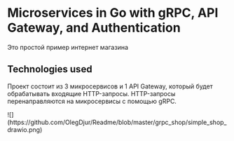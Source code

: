 # Microservices in Go with gRPC, API Gateway, and Authentication

Это простой пример интернет магазина

## Technologies used

Проект состоит из 3 микросервисов и 1 API Gateway, который будет обрабатывать
входящие HTTP-запросы. HTTP-запросы перенаправляются на микросервисы с помощью gRPC.

<div style="align-items: center;">![](https://github.com/OlegDjur/Readme/blob/master/grpc_shop/simple_shop_drawio.png)</div>

